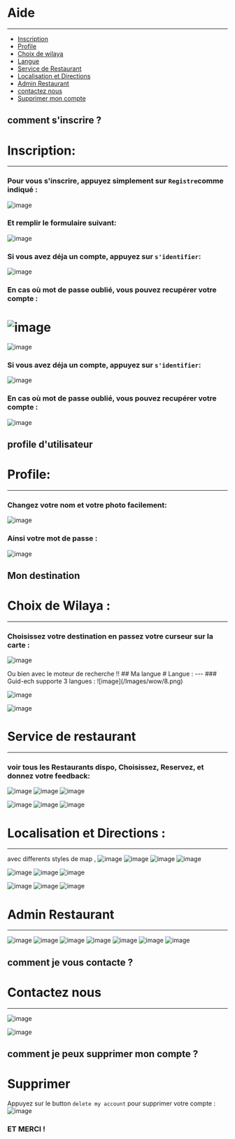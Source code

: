# Aide

---

- [Inscription](#section-1)
- [Profile](#section-4)
- [Choix de wilaya](#section-2)
- [Langue](#section-3)
- [Service de Restaurant](#section-5)
- [Localisation et Directions](#section-6)
- [Admin Restaurant](#section-7)
- [contactez nous](#section-8)
- [Supprimer mon compte](#section-9)


<a name="section-1"></a>

## comment s'inscrire ?
# Inscription:
---
### Pour vous s'inscrire, appuyez simplement sur `Registre`comme indiqué :
![image](/Images/wow/9.png)
### Et remplir le formulaire suivant:

![image](/Images/wow/17.png)
### Si vous avez déja un compte, appuyez sur `s'identifier`:
![image](/Images/wow/10.png)
### En cas où mot de passe oublié, vous pouvez recupérer votre compte :
![image](/Images/wow/18.png)
=======
![image](/Images/wow/23.png)
### Si vous avez déja un compte, appuyez sur `s'identifier`:
![image](/Images/wow/10.png)
### En cas où mot de passe oublié, vous pouvez recupérer votre compte :
![image](/Images/wow/25.png)

<a name="section-4"></a>
## profile d'utilisateur
 # Profile:
 ---
 ### Changez votre nom et votre photo facilement:
 ![image](/Images/wow/20.png)
 ### Ainsi votre mot de passe :
 ![image](/Images/wow/21.png)

<a name="section-2"></a>
## Mon destination
# Choix de Wilaya :
---
### Choisissez votre destination en passez votre curseur sur la carte :
![image](/Images/wow/11.png)

<larecipe-card type='info' shadow>
    Ou bien avec le moteur de recherche !!
</larecipe-card>
<a name="section-3"></a>
## Ma langue
# Langue :
---
### Guid-ech supporte 3 langues :
![image](/Images/wow/8.png)

![image](/Images/wow/19.png)

![image](/Images/wow/22.png)

<a name="section-5"></a>
# Service de restaurant
---
### voir tous les Restaurants dispo, Choisissez, Reservez, et donnez votre feedback:

![image](/Images/wow/22.png)
<larecipe-progress type="primary" :value="100"></larecipe-progress>
![image](/Images/wow/12.png)
<larecipe-progress type="primary" :value="100"></larecipe-progress>
![image](/Images/wow/23.png)

![image](/Images/wow/24.png)
<larecipe-progress type="primary" :value="100"></larecipe-progress>
![image](/Images/wow/12.png)
<larecipe-progress type="primary" :value="100"></larecipe-progress>
![image](/Images/wow/26.png)

<a name="section-6"></a>

# Localisation et Directions :
---
avec differents styles de map ,
![image](/Images/wow/13.png)
<larecipe-progress type="primary" :value="100"></larecipe-progress>
![image](/Images/wow/14.png)
<larecipe-progress type="primary" :value="100"></larecipe-progress>
![image](/Images/wow/15.png)
<larecipe-progress type="primary" :value="100"></larecipe-progress>
![image](/Images/wow/16.png)
<larecipe-progress type="primary" :value="100"></larecipe-progress>

![image](/Images/wow/24.png)
<larecipe-progress type="primary" :value="100"></larecipe-progress>
![image](/Images/wow/25.png)
<larecipe-progress type="primary" :value="100"></larecipe-progress>
![image](/Images/wow/26.png)

![image](/Images/wow/28.png)
<larecipe-progress type="primary" :value="100"></larecipe-progress>
![image](/Images/wow/30.png)
<larecipe-progress type="primary" :value="100"></larecipe-progress>
![image](/Images/wow/33.png)

<a name="section-7"></a>

# Admin Restaurant
---
![image](/Images/wow/1.png)
<larecipe-progress type="primary" :value="100"></larecipe-progress>
![image](/Images/wow/2.png)
<larecipe-progress type="primary" :value="100"></larecipe-progress>
![image](/Images/wow/3.png)
<larecipe-progress type="primary" :value="100"></larecipe-progress>
![image](/Images/wow/4.png)
<larecipe-progress type="primary" :value="100"></larecipe-progress>
![image](/Images/wow/5.png)
<larecipe-progress type="primary" :value="100"></larecipe-progress>
![image](/Images/wow/6.png)
<larecipe-progress type="primary" :value="100"></larecipe-progress>
![image](/Images/wow/7.png)
<a name="section-8"></a>
## comment je vous contacte ?
# Contactez nous
---

![image](/Images/wow/27.png)

![image](/Images/wow/34.png)
<a name="section-9"></a>
## comment je peux supprimer mon compte ?
# Supprimer
Appuyez sur le button `delete my account` pour supprimer votre compte :
![image](/Images/wow/35.png)
### ET MERCI !
